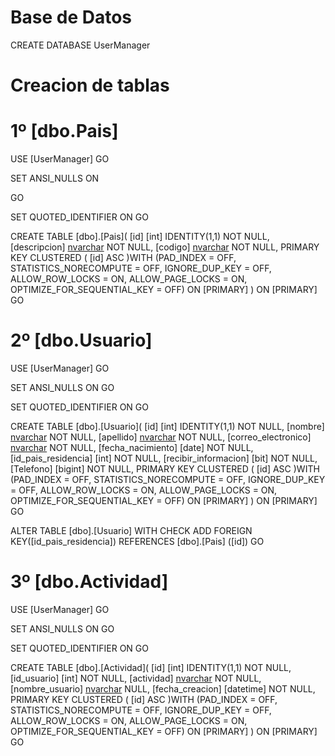 # Base de Datos
CREATE DATABASE UserManager

# Creacion de tablas

# 1º [dbo.Pais]
USE [UserManager]
GO


SET ANSI_NULLS ON

GO

SET QUOTED_IDENTIFIER ON
GO

CREATE TABLE [dbo].[Pais](
	[id] [int] IDENTITY(1,1) NOT NULL,
	[descripcion] [nvarchar](250) NOT NULL,
	[codigo] [nvarchar](250) NOT NULL,
PRIMARY KEY CLUSTERED 
(
	[id] ASC
)WITH (PAD_INDEX = OFF, STATISTICS_NORECOMPUTE = OFF, IGNORE_DUP_KEY = OFF, ALLOW_ROW_LOCKS = ON, ALLOW_PAGE_LOCKS = ON, OPTIMIZE_FOR_SEQUENTIAL_KEY = OFF) ON [PRIMARY]
) ON [PRIMARY]
GO

# 2º [dbo.Usuario]
USE [UserManager]
GO

SET ANSI_NULLS ON
GO

SET QUOTED_IDENTIFIER ON
GO

CREATE TABLE [dbo].[Usuario](
	[id] [int] IDENTITY(1,1) NOT NULL,
	[nombre] [nvarchar](250) NOT NULL,
	[apellido] [nvarchar](250) NOT NULL,
	[correo_electronico] [nvarchar](250) NOT NULL,
	[fecha_nacimiento] [date] NOT NULL,
	[id_pais_residencia] [int] NOT NULL,
	[recibir_informacion] [bit] NOT NULL,
	[Telefono] [bigint] NOT NULL,
PRIMARY KEY CLUSTERED 
(
	[id] ASC
)WITH (PAD_INDEX = OFF, STATISTICS_NORECOMPUTE = OFF, IGNORE_DUP_KEY = OFF, ALLOW_ROW_LOCKS = ON, ALLOW_PAGE_LOCKS = ON, OPTIMIZE_FOR_SEQUENTIAL_KEY = OFF) ON [PRIMARY]
) ON [PRIMARY]
GO

ALTER TABLE [dbo].[Usuario]  WITH CHECK ADD FOREIGN KEY([id_pais_residencia])
REFERENCES [dbo].[Pais] ([id])
GO

# 3º [dbo.Actividad]
USE [UserManager]
GO

SET ANSI_NULLS ON
GO

SET QUOTED_IDENTIFIER ON
GO

CREATE TABLE [dbo].[Actividad](
	[id] [int] IDENTITY(1,1) NOT NULL,
	[id_usuario] [int] NOT NULL,
	[actividad] [nvarchar](50) NOT NULL,
	[nombre_usuario] [nvarchar](250) NULL,
	[fecha_creacion] [datetime] NOT NULL,
PRIMARY KEY CLUSTERED 
(
	[id] ASC
)WITH (PAD_INDEX = OFF, STATISTICS_NORECOMPUTE = OFF, IGNORE_DUP_KEY = OFF, ALLOW_ROW_LOCKS = ON, ALLOW_PAGE_LOCKS = ON, OPTIMIZE_FOR_SEQUENTIAL_KEY = OFF) ON [PRIMARY]
) ON [PRIMARY]
GO
